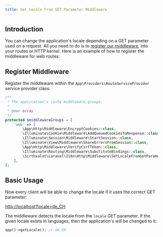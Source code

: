 ```yaml
---
title: Set Locale From GET Parameter Middleware
---
```


Introduction
--------------------------------------------------------------------------------

You can change the application's locale depending on a GET parameter 
used on a request. All you need to do is to [register our middleware], 
into your routes or HTTP kernel. Here is an example of how to 
register the middleware for web routes:

Register Middleware
--------------------------------------------------------------------------------

Register the middleware within the `App\Providers\RouteServiceProvider` 
service provider class:

``` php {14}
/**
 * The application's route middleware groups.
 *
 * @var array
 */
protected $middlewareGroups = [
    'web' => [
        \App\Http\Middleware\EncryptCookies::class,
        \Illuminate\Cookie\Middleware\AddQueuedCookiesToResponse::class,
        \Illuminate\Session\Middleware\StartSession::class,
        \Illuminate\View\Middleware\ShareErrorsFromSession::class,
        \App\Http\Middleware\VerifyCsrfToken::class,
        \Illuminate\Routing\Middleware\SubstituteBindings::class,
        \Sirthxalot\Laravel\I18n\Http\Middleware\SetLocaleFromGetParameter::class
    ],
];
```

Basic Usage
--------------------------------------------------------------------------------

Now every client will be able to change the locale if it uses the 
correct GET parameter:

[http://localhost?locale=de_CH](http://localhost?locale=de_CH)

The middleware detects the locale from the `locale` GET parameter. 
If the given locale exists in languages, then the application's 
will be changed to it:

```php
app()->getLocale(); // de_CH
```

<!--                            that's all folks!                            -->

[register our middleware]: https://laravel.com/docs/10.x/middleware#registering-middleware